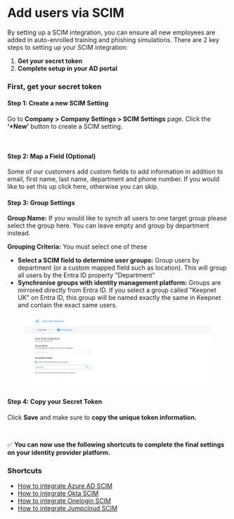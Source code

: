 # Add users via SCIM

By setting up a SCIM integration, you can ensure all new employees are added in auto-enrolled training and phishing simulations. There are 2 key steps to setting up your SCIM integration:

1. **Get your secret token**
2. **Complete setup in your AD portal**

### First, get your secret token <a href="#first-get-your-secret-token" id="first-get-your-secret-token"></a>

#### **Step 1: Create a new SCIM Setting**

Go to **Company > Company Settings > SCIM Settings** page. Click the **‘+New’** button to create a SCIM setting.

<figure><img src="https://files.gitbook.com/v0/b/gitbook-x-prod.appspot.com/o/spaces%2FlKFxOYqYqSykikkXpwjG%2Fuploads%2FcfJ6v1frE5N19HfDr8iL%2Fscim%20step%201.gif?alt=media&#x26;token=bd96034a-3496-4639-824a-0965b5c22e5b" alt=""><figcaption></figcaption></figure>

#### **Step 2: Map a Field (Optional)**

Some of our customers add custom fields to add information in addition to email, first name, last name, department and phone number. If you would like to set this up click here, otherwise you can skip.

#### **Step 3: Group Settings**

**Group Name:** If you would like to synch all users to one target group please select the group here. You can leave empty and group by department instead.

**Grouping Criteria:** You must select one of these

* **Select a SCIM field to determine user groups:** Group users by department (or a custom mapped field such as location). This will group all users by the Entra ID property "Department"
* **Synchronise groups with identity management platform:** Groups are mirrored directly from Entra ID. If you select a group called "Keepnet UK" on Entra ID, this group will be named exactly the same in Keepnet and contain the exact same users.

<figure><img src="../../../../.gitbook/assets/Screenshot 2025-10-09 at 16.54.19.png" alt=""><figcaption></figcaption></figure>

#### **Step 4: Copy your Secret Token**

Click **Save** and make sure to **copy the unique token information.**

<figure><img src="https://files.gitbook.com/v0/b/gitbook-x-prod.appspot.com/o/spaces%2FlKFxOYqYqSykikkXpwjG%2Fuploads%2FrEvHb8iFGYuuosH4OohG%2FScreenshot%202024-03-08%20at%2015.23.13.png?alt=media&#x26;token=0d9e56cd-210b-4bb5-91bf-fc59c77baa8a" alt=""><figcaption></figcaption></figure>

✅ **You can now use the following shortcuts to complete the final settings on your identity provider platform.**

### Shortcuts <a href="#shortcuts" id="shortcuts"></a>

* ​[How to integrate Azure AD SCIM​](scim-setup-in-azure-ad.md)
* ​[How to integrate Okta SCIM](scim-setup-in-okta.md)​
* [​How to integrate Onelogin SCIM​](scim-setup-in-onelogin.md)
* ​[How to integrate Jumpcloud SCIM](scim-setup-in-jumpcloud.md)​
